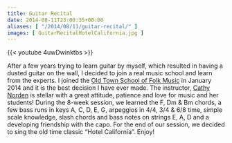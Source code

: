 ```yaml
---
title: Guitar Recital
date: 2014-08-11T23:00:35+00:00
aliases: [ "/2014/08/11/guitar-recital/" ]
images: [ GuitarRecitalHotelCalifornia.jpg ]
---
```

{{< youtube 4uwDwinktbs >}}

After a few years trying to learn guitar by myself, which resulted in having a dusted guitar on the wall, I decided to join a real music school and learn from the experts. I joined the <a href="http://www.oldtownschool.org/" target="_blank">Old Town School of Folk Music</a> in January 2014 and it is the best decision I have ever made. The instructor, <a href="http://www.oldtownschool.org/teachers/cathy-norden/" target="_blank">Cathy Norden</a> is stellar with a great attitude, patience and love for music and her students! During the 8-week session, we learned the F, Dm & Bm chords, a few bass runs in keys A, C, D, E, G, arpeggios in 4/4, 3/4 & 6/8 time, simple scale knowledge, slash chords and bass notes on strings E, A, D and a developing friendship with the capo. For the end of our session, we decided to sing the old time classic &#8220;Hotel California&#8221;. Enjoy!
